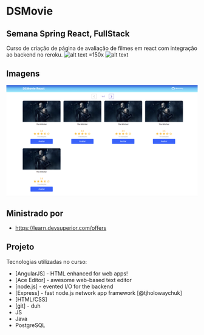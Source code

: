 # DSMovie
## Semana Spring React, FullStack

Curso de criação de página de avaliação de filmes em react com integração ao backend no reroku.
![alt text =150x](https://blog.back4app.com/wp-content/uploads/2020/12/O-que-e-o-Heroku.png)
![alt text](https://upload.wikimedia.org/wikipedia/commons/thumb/b/b8/Netlify_logo.svg/147px-Netlify_logo.svg.png)
## Imagens
![alt text](https://github.com/kieronny/Dsmovie/blob/main/Capturar.PNG)

## Ministrado por

- https://learn.devsuperior.com/offers

## Projeto

Tecnologias utilizadas no curso:

- [AngularJS] - HTML enhanced for web apps!
- [Ace Editor] - awesome web-based text editor
- [node.js] - evented I/O for the backend
- [Express] - fast node.js network app framework [@tjholowaychuk]
- [HTML/CSS]
- [git] - duh
- JS
- Java
- PostgreSQL
